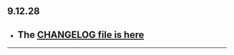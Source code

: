 ## 9.12.28

- ## The [CHANGELOG file is here](https://flutter-sound.canardoux.xyz/changelog.html)

-----------------------------------------------------------------------------------------------------------------------------------
